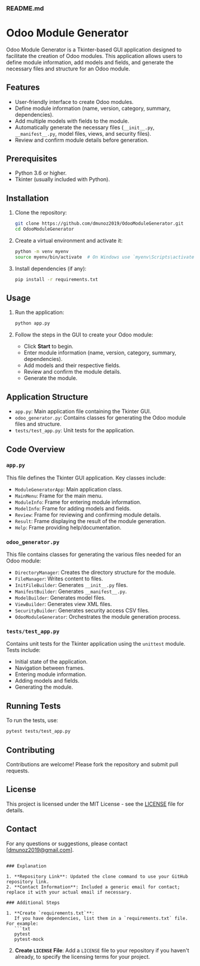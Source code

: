 ### README.md


# Odoo Module Generator

Odoo Module Generator is a Tkinter-based GUI application designed to facilitate the creation of Odoo modules. This application allows users to define module information, add models and fields, and generate the necessary files and structure for an Odoo module.

## Features

- User-friendly interface to create Odoo modules.
- Define module information (name, version, category, summary, dependencies).
- Add multiple models with fields to the module.
- Automatically generate the necessary files (`__init__.py`, `__manifest__.py`, model files, views, and security files).
- Review and confirm module details before generation.

## Prerequisites

- Python 3.6 or higher.
- Tkinter (usually included with Python).

## Installation

1. Clone the repository:

    ```bash
    git clone https://github.com/dmunoz2019/OdooModuleGenerator.git
    cd OdooModuleGenerator
    ```

2. Create a virtual environment and activate it:

    ```bash
    python -m venv myenv
    source myenv/bin/activate  # On Windows use `myenv\Scripts\activate`
    ```

3. Install dependencies (if any):

    ```bash
    pip install -r requirements.txt
    ```

## Usage

1. Run the application:

    ```bash
    python app.py
    ```

2. Follow the steps in the GUI to create your Odoo module:
    - Click **Start** to begin.
    - Enter module information (name, version, category, summary, dependencies).
    - Add models and their respective fields.
    - Review and confirm the module details.
    - Generate the module.

## Application Structure

- `app.py`: Main application file containing the Tkinter GUI.
- `odoo_generator.py`: Contains classes for generating the Odoo module files and structure.
- `tests/test_app.py`: Unit tests for the application.

## Code Overview

### `app.py`

This file defines the Tkinter GUI application. Key classes include:

- `ModuleGeneratorApp`: Main application class.
- `MainMenu`: Frame for the main menu.
- `ModuleInfo`: Frame for entering module information.
- `ModelInfo`: Frame for adding models and fields.
- `Review`: Frame for reviewing and confirming module details.
- `Result`: Frame displaying the result of the module generation.
- `Help`: Frame providing help/documentation.

### `odoo_generator.py`

This file contains classes for generating the various files needed for an Odoo module:

- `DirectoryManager`: Creates the directory structure for the module.
- `FileManager`: Writes content to files.
- `InitFileBuilder`: Generates `__init__.py` files.
- `ManifestBuilder`: Generates `__manifest__.py`.
- `ModelBuilder`: Generates model files.
- `ViewBuilder`: Generates view XML files.
- `SecurityBuilder`: Generates security access CSV files.
- `OdooModuleGenerator`: Orchestrates the module generation process.

### `tests/test_app.py`

Contains unit tests for the Tkinter application using the `unittest` module. Tests include:

- Initial state of the application.
- Navigation between frames.
- Entering module information.
- Adding models and fields.
- Generating the module.

## Running Tests

To run the tests, use:

```bash
pytest tests/test_app.py
```

## Contributing

Contributions are welcome! Please fork the repository and submit pull requests.

## License

This project is licensed under the MIT License - see the [LICENSE](LICENSE) file for details.

## Contact

For any questions or suggestions, please contact [dmunoz2019@gmail.com].
```

### Explanation

1. **Repository Link**: Updated the clone command to use your GitHub repository link.
2. **Contact Information**: Included a generic email for contact; replace it with your actual email if necessary.

### Additional Steps

1. **Create `requirements.txt`**:
   If you have dependencies, list them in a `requirements.txt` file. For example:
   ```txt
   pytest
   pytest-mock
   ```

2. **Create `LICENSE` File**:
   Add a `LICENSE` file to your repository if you haven't already, to specify the licensing terms for your project.
